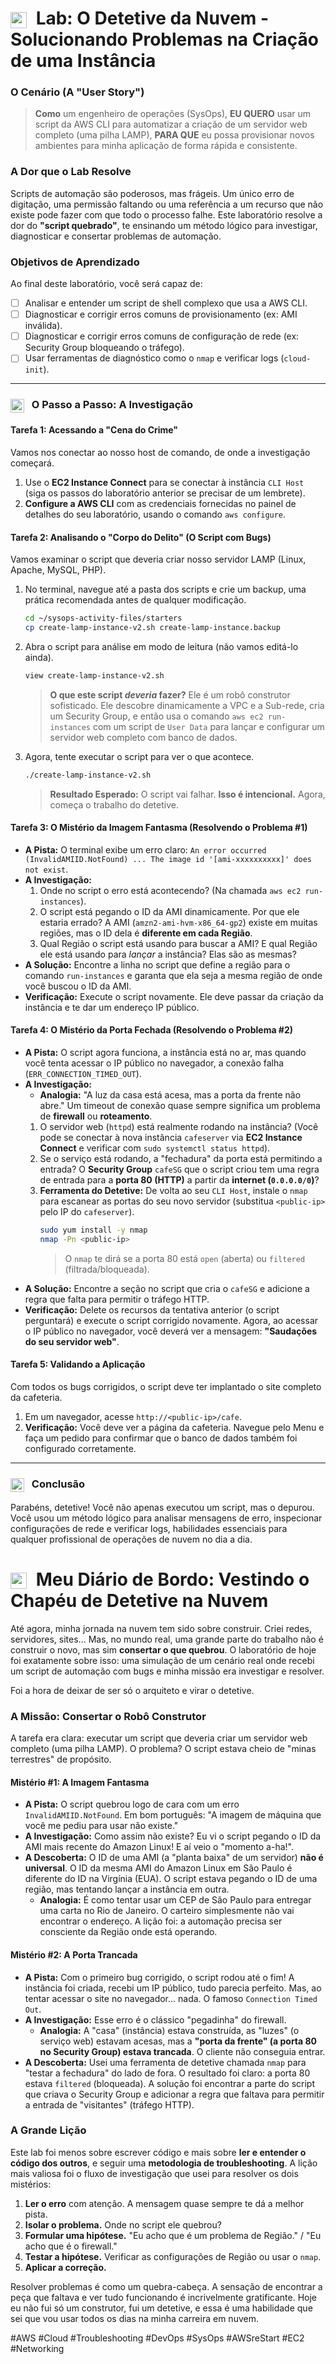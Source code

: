 # <img src="https://api.iconify.design/mdi/magnify-scan.svg?color=currentColor" width="26" style="vertical-align:middle; margin-right:8px;" /> Lab: O Detetive da Nuvem - Solucionando Problemas na Criação de uma Instância

### O Cenário (A "User Story")

> **Como** um engenheiro de operações (SysOps), **EU QUERO** usar um script da AWS CLI para automatizar a criação de um servidor web completo (uma pilha LAMP), **PARA QUE** eu possa provisionar novos ambientes para minha aplicação de forma rápida e consistente.

### A Dor que o Lab Resolve

Scripts de automação são poderosos, mas frágeis. Um único erro de digitação, uma permissão faltando ou uma referência a um recurso que não existe pode fazer com que todo o processo falhe. Este laboratório resolve a dor do **"script quebrado"**, te ensinando um método lógico para investigar, diagnosticar e consertar problemas de automação.

### Objetivos de Aprendizado
Ao final deste laboratório, você será capaz de:

* [ ] Analisar e entender um script de shell complexo que usa a AWS CLI.
* [ ] Diagnosticar e corrigir erros comuns de provisionamento (ex: AMI inválida).
* [ ] Diagnosticar e corrigir erros comuns de configuração de rede (ex: Security Group bloqueando o tráfego).
* [ ] Usar ferramentas de diagnóstico como o `nmap` e verificar logs (`cloud-init`).

---

### <img src="https://api.iconify.design/mdi/rocket-launch-outline.svg?color=currentColor" width="22" style="vertical-align:middle; margin-right:8px;" /> O Passo a Passo: A Investigação

#### Tarefa 1: Acessando a "Cena do Crime"
Vamos nos conectar ao nosso host de comando, de onde a investigação começará.

1.  Use o **EC2 Instance Connect** para se conectar à instância `CLI Host` (siga os passos do laboratório anterior se precisar de um lembrete).
2.  **Configure a AWS CLI** com as credenciais fornecidas no painel de detalhes do seu laboratório, usando o comando `aws configure`.

#### Tarefa 2: Analisando o "Corpo do Delito" (O Script com Bugs)
Vamos examinar o script que deveria criar nosso servidor LAMP (Linux, Apache, MySQL, PHP).

1.  No terminal, navegue até a pasta dos scripts e crie um backup, uma prática recomendada antes de qualquer modificação.
    ```bash
    cd ~/sysops-activity-files/starters
    cp create-lamp-instance-v2.sh create-lamp-instance.backup
    ```
2.  Abra o script para análise em modo de leitura (não vamos editá-lo ainda).
    ```bash
    view create-lamp-instance-v2.sh
    ```
    > **O que este script *deveria* fazer?** Ele é um robô construtor sofisticado. Ele descobre dinamicamente a VPC e a Sub-rede, cria um Security Group, e então usa o comando `aws ec2 run-instances` com um script de `User Data` para lançar e configurar um servidor web completo com banco de dados.

3.  Agora, tente executar o script para ver o que acontece.
    ```bash
    ./create-lamp-instance-v2.sh
    ```
    > **Resultado Esperado:** O script vai falhar. **Isso é intencional.** Agora, começa o trabalho do detetive.

#### Tarefa 3: O Mistério da Imagem Fantasma (Resolvendo o Problema #1)

* **A Pista:** O terminal exibe um erro claro: `An error occurred (InvalidAMIID.NotFound) ... The image id '[ami-xxxxxxxxxx]' does not exist`.
* **A Investigação:**
    1.  Onde no script o erro está acontecendo? (Na chamada `aws ec2 run-instances`).
    2.  O script está pegando o ID da AMI dinamicamente. Por que ele estaria errado? A AMI (`amzn2-ami-hvm-x86_64-gp2`) existe em muitas regiões, mas o ID dela é **diferente em cada Região**.
    3.  Qual Região o script está usando para buscar a AMI? E qual Região ele está usando para *lançar* a instância? Elas são as mesmas?
* **A Solução:** Encontre a linha no script que define a região para o comando `run-instances` e garanta que ela seja a mesma região de onde você buscou o ID da AMI.
* **Verificação:** Execute o script novamente. Ele deve passar da criação da instância e te dar um endereço IP público.

#### Tarefa 4: O Mistério da Porta Fechada (Resolvendo o Problema #2)

* **A Pista:** O script agora funciona, a instância está no ar, mas quando você tenta acessar o IP público no navegador, a conexão falha (`ERR_CONNECTION_TIMED_OUT`).
* **A Investigação:**
    * **Analogia:** "A luz da casa está acesa, mas a porta da frente não abre." Um timeout de conexão quase sempre significa um problema de **firewall** ou **roteamento**.
    1.  O servidor web (`httpd`) está realmente rodando na instância? (Você pode se conectar à nova instância `cafeserver` via **EC2 Instance Connect** e verificar com `sudo systemctl status httpd`).
    2.  Se o serviço está rodando, a "fechadura" da porta está permitindo a entrada? O **Security Group** `cafeSG` que o script criou tem uma regra de entrada para a **porta 80 (HTTP)** a partir da **internet (`0.0.0.0/0`)**?
    3.  **Ferramenta do Detetive:** De volta ao seu `CLI Host`, instale o `nmap` para escanear as portas do seu novo servidor (substitua `<public-ip>` pelo IP do `cafeserver`).
        ```bash
        sudo yum install -y nmap
        nmap -Pn <public-ip>
        ```
        > O `nmap` te dirá se a porta 80 está `open` (aberta) ou `filtered` (filtrada/bloqueada).
* **A Solução:** Encontre a seção no script que cria o `cafeSG` e adicione a regra que falta para permitir o tráfego HTTP.
* **Verificação:** Delete os recursos da tentativa anterior (o script perguntará) e execute o script corrigido novamente. Agora, ao acessar o IP público no navegador, você deverá ver a mensagem: **"Saudações do seu servidor web"**.

#### Tarefa 5: Validando a Aplicação
Com todos os bugs corrigidos, o script deve ter implantado o site completo da cafeteria.

1.  Em um navegador, acesse `http://<public-ip>/cafe`.
2.  **Verificação:** Você deve ver a página da cafeteria. Navegue pelo Menu e faça um pedido para confirmar que o banco de dados também foi configurado corretamente.

---

### <img src="https://api.iconify.design/mdi/star-four-points.svg?color=currentColor" width="22" style="vertical-align:middle; margin-right:8px;" /> Conclusão
Parabéns, detetive! Você não apenas executou um script, mas o depurou. Você usou um método lógico para analisar mensagens de erro, inspecionar configurações de rede e verificar logs, habilidades essenciais para qualquer profissional de operações de nuvem no dia a dia.
# <img src="https://api.iconify.design/mdi/notebook-heart-outline.svg?color=currentColor" width="26" style="vertical-align:middle; margin-right:8px;" /> Meu Diário de Bordo: Vestindo o Chapéu de Detetive na Nuvem

Até agora, minha jornada na nuvem tem sido sobre construir. Criei redes, servidores, sites... Mas, no mundo real, uma grande parte do trabalho não é construir o novo, mas sim **consertar o que quebrou**. O laboratório de hoje foi exatamente sobre isso: uma simulação de um cenário real onde recebi um script de automação com bugs e minha missão era investigar e resolver.

Foi a hora de deixar de ser só o arquiteto e virar o detetive.

### A Missão: Consertar o Robô Construtor

A tarefa era clara: executar um script que deveria criar um servidor web completo (uma pilha LAMP). O problema? O script estava cheio de "minas terrestres" de propósito.

#### Mistério #1: A Imagem Fantasma
* **A Pista:** O script quebrou logo de cara com um erro `InvalidAMIID.NotFound`. Em bom português: "A imagem de máquina que você me pediu para usar não existe."
* **A Investigação:** Como assim não existe? Eu vi o script pegando o ID da AMI mais recente do Amazon Linux! E aí veio o "momento a-ha!".
* **A Descoberta:** O ID de uma AMI (a "planta baixa" de um servidor) **não é universal**. O ID da mesma AMI do Amazon Linux em São Paulo é diferente do ID na Virgínia (EUA). O script estava pegando o ID de uma região, mas tentando lançar a instância em outra.
    * **Analogia:** É como tentar usar um CEP de São Paulo para entregar uma carta no Rio de Janeiro. O carteiro simplesmente não vai encontrar o endereço. A lição foi: a automação precisa ser consciente da Região onde está operando.

#### Mistério #2: A Porta Trancada
* **A Pista:** Com o primeiro bug corrigido, o script rodou até o fim! A instância foi criada, recebi um IP público, tudo parecia perfeito. Mas, ao tentar acessar o site no navegador... nada. O famoso `Connection Timed Out`.
* **A Investigação:** Esse erro é o clássico "pegadinha" do firewall.
    * **Analogia:** A "casa" (instância) estava construída, as "luzes" (o serviço web) estavam acesas, mas a **"porta da frente" (a porta 80 no Security Group) estava trancada**. O cliente não conseguia entrar.
* **A Descoberta:** Usei uma ferramenta de detetive chamada `nmap` para "testar a fechadura" do lado de fora. O resultado foi claro: a porta 80 estava `filtered` (bloqueada). A solução foi encontrar a parte do script que criava o Security Group e adicionar a regra que faltava para permitir a entrada de "visitantes" (tráfego HTTP).

### A Grande Lição
Este lab foi menos sobre escrever código e mais sobre **ler e entender o código dos outros**, e seguir uma **metodologia de troubleshooting**. A lição mais valiosa foi o fluxo de investigação que usei para resolver os dois mistérios:

1.  **Ler o erro** com atenção. A mensagem quase sempre te dá a melhor pista.
2.  **Isolar o problema.** Onde no script ele quebrou?
3.  **Formular uma hipótese.** "Eu acho que é um problema de Região." / "Eu acho que é o firewall."
4.  **Testar a hipótese.** Verificar as configurações de Região ou usar o `nmap`.
5.  **Aplicar a correção.**

Resolver problemas é como um quebra-cabeça. A sensação de encontrar a peça que faltava e ver tudo funcionando é incrivelmente gratificante. Hoje eu não fui só um construtor, fui um detetive, e essa é uma habilidade que sei que vou usar todos os dias na minha carreira em nuvem.

#AWS #Cloud #Troubleshooting #DevOps #SysOps #AWSreStart #EC2 #Networking
